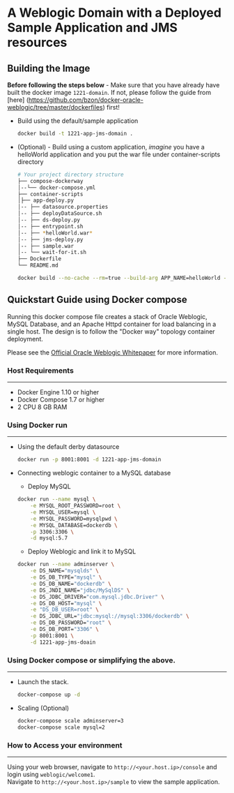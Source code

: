 # A Weblogic Domain with a Deployed Sample Application and JMS resources

## Building the Image

**Before following the steps below** - Make sure that you have already have built the docker image `1221-domain`. If not, please follow the guide from [here] (https://github.com/bzon/docker-oracle-weblogic/tree/master/dockerfiles) first!

- Build using the default/sample application 
	```bash
	docker build -t 1221-app-jms-domain .
	```

- (Optional) - Build using a custom application, *imagine* you have a helloWorld application and you put the war file under container-scripts directory

	```bash
	# Your project directory structure
	├── compose-dockerway
	│--└── docker-compose.yml
	├── container-scripts
	│├── app-deploy.py
	│-- ├── datasource.properties
	│-- ├── deployDataSource.sh
	│-- ├── ds-deploy.py
	│-- ├── entrypoint.sh
	│-- ├── *helloWorld.war*
	│-- ├── jms-deploy.py
	│-- ├── sample.war
	│-- └── wait-for-it.sh
	├── Dockerfile
	└── README.md
	```

	```bash
	docker build --no-cache --rm=true --build-arg APP_NAME=helloWorld --build-arg APP_PKG_FILE=helloWorld.war -t 1221-app-jms-domain .
	```
	
## Quickstart Guide using Docker compose

Running this docker compose file creates a stack of Oracle Weblogic, MySQL Database, and an Apache Httpd container for load balancing in a single host. The design is to follow the "Docker way" topology container deployment.

Please see the [Official Oracle Weblogic Whitepaper](http://www.oracle.com/us/products/middleware/cloud-app-foundation/weblogic/weblogic-server-on-docker-wp-2742665.pdf) for more information.

### Host Requirements
----
- Docker Engine 1.10 or higher
- Docker Compose 1.7 or higher
- 2 CPU 8 GB RAM

### Using Docker run
---
- Using the default derby datasource

	```bash
	docker run -p 8001:8001 -d 1221-app-jms-domain
	```

- Connecting weblogic container to a MySQL database

	- Deploy MySQL
	```bash
	docker run --name mysql \
		-e MYSQL_ROOT_PASSWORD=root \
		-e MYSQL_USER=mysql \
		-e MYSQL_PASSWORD=mysqlpwd \
		-e MYSQL_DATABASE=dockerdb \
		-p 3306:3306 \
		-d mysql:5.7
	```
	- Deploy Weblogic and link it to MySQL
	```bash
	docker run --name adminserver \
		-e DS_NAME="mysqlds" \
		-e DS_DB_TYPE="mysql" \
		-e DS_DB_NAME="dockerdb" \
		-e DS_JNDI_NAME="jdbc/MySqlDS" \
		-e DS_JDBC_DRIVER="com.mysql.jdbc.Driver" \
		-e DS_DB_HOST="mysql" \
		-e "DS_DB_USER=root" \
		-e DS_JDBC_URL="jdbc:mysql://mysql:3306/dockerdb" \
		-e DS_DB_PASSWORD="root" \
		-e DS_DB_PORT="3306" \
		-p 8001:8001 \
		-d 1221-app-jms-doain
	```
	
### Using Docker compose or simplifying the above.
----
- Launch the stack.

	```bash
	docker-compose up -d
	```

- Scaling (Optional)
	
	```bash
	docker-compose scale adminserver=3
	docker-compose scale mysql=2
	```
	
### How to Access your environment
----
Using your web browser, navigate to `http://<your.host.ip>/console` and login using `weblogic/welcome1`.  
Navigate to `http://<your.host.ip>/sample` to view the sample application.
